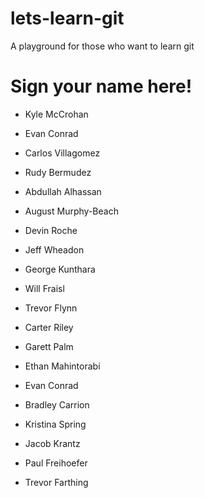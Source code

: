 # lets-learn-git
A playground for those who want to learn git

# Sign your name here!
- Kyle McCrohan
- Evan Conrad
- Carlos Villagomez
- Rudy Bermudez
- Abdullah Alhassan
- August Murphy-Beach
- Devin Roche
- Jeff Wheadon
- George Kunthara
- Will Fraisl
- Trevor Flynn



- Carter Riley


- Garett Palm
- Ethan Mahintorabi

- Evan Conrad

- Bradley Carrion
- Kristina Spring
- Jacob Krantz
- Paul Freihoefer

- Trevor Farthing

